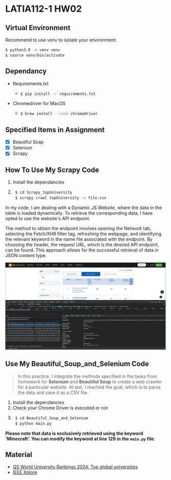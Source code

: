 # LATIA112-1 HW02

## Virtual Environment

Recommend to use venv to isolate your environment.

```bash
$ python3.9 -m venv venv
$ source venv/bin/activate
```

## Dependancy

* Requirements.txt

  * ```bash
    $ pip install -r requirements.txt
    ```
* Chromedriver for MacOS
  * ```bash
    $ brew install --cask chromedriver
    ```

## Specified Items in Assignment
- [x] Beautiful Soap
- [x] Selenium
- [x] Scrapy 

## How To Use My Scrapy Code

1. Install the dependancies
2. ```bash
    $ cd Scrapy_topUniversity
    $ scrapy crawl topUniversity -o file.csv
    ```

In my code, I am dealing with a Dynamic JS Website, where the data in the table is loaded dynamically. To retrieve the corresponding data, I have opted to use the website's API endpoint. 

The method to obtain the endpoint involves opening the Network tab, selecting the Fetch/XHR filter tag, refreshing the webpage, and identifying the relevant keyword in the name file associated with the endpoint. By choosing the header, the request URL, which is the desired API endpoint, can be found. This approach allows for the successful retrieval of data in JSON content type.

![](image.png)

## Use My Beautiful_Soup_and_Selenium Code

> In this practice, I integrate the methods specified in the tasks from homework for **Selenium** and **Beautiful Soup** to create a web crawler for a particular website. At last, I reached the goal, which is to parse the data and save it as a CSV file.

1. Install the dependancies
2. Check your Chrome Driver is executed or not
3. ```bash
    $ cd Beautiful_Soup_and_Selenium
    $ python main.py
    ```

**Please note that data is exclusively retrieved using the keyword 'Minecraft'. You can modify the keyword at line 129 in the `main.py` file.**

## Material

* [QS World University Rankings 2024: Top global universities](https://www.topuniversities.com/university-rankings/world-university-rankings/2024)
* [IEEE Xplore](https://ieeexplore.ieee.org/Xplore/home.jsp)

